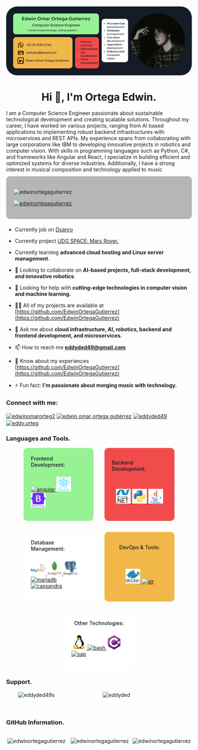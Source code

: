 <p align="center"> <img src="background.png" alt="edwinortegagutierrez" style='border-radius:30px' /> </p>
<h1 align="center">Hi 👋, I'm Ortega Edwin.</h1>
<span style="text-align: center;"> I am a Computer Science Engineer passionate about sustainable technological
    development
    and creating scalable solutions. Throughout my career, I have worked on various projects,
    ranging from AI based applications to implementing robust backend infrastructures with
    microservices and REST APIs. My experience spans from collaborating with large corporations
    like IBM to developing innovative projects in robotics and computer vision. With skills in
    programming languages such as Python, C#, and frameworks like Angular and React, I
    specialize in building efficient and optimized systems for diverse industries. Additionally, I
    have a strong interest in musical composition and technology applied to music</span>
<div style="padding: 20px; background-color: #1a1a1a50; border-radius: 10px; margin: 10px 0 20px 0">
    <p align="left"> <img
            src="https://komarev.com/ghpvc/?username=edwinortegagutierrez&label=Profile%20views&color=0e75b6&style=flat"
            alt="edwinortegagutierrez" /> </p>
    <p align="left">
        <a href="https://github.com/ryo-ma/github-profile-trophy">
            <img src="https://github-profile-trophy.vercel.app/?username=edwinortegagutierrez"
                alt="edwinortegagutierrez" />
        </a>
    </p>
</div>

- Currently job on [Dsanro](https://dsanro.com/accountingservices/)

- Currently project [UDG SPACE: Mars Rover.](https://www.instagram.com/marsrover_udegspace/?theme=dark)

- Currently learning **advanced cloud hosting and Linux server management**.

- 👯 Looking to collaborate on **AI-based projects, full-stack development, and innovative robotics**.

- 🤝 Looking for help with **cutting-edge technologies in computer vision and machine learning.**

- 👨‍💻 All of my projects are available at
[https://github.com/EdwinOrtegaGutierrez](https://github.com/EdwinOrtegaGutierrez)

- 💬 Ask me about **cloud infrastructure, AI, robotics, backend and frontend development, and microservices.**

- 📫 How to reach me **eddyded49@gmail.com**

- 📄 Know about my experiences [https://github.com/EdwinOrtegaGutierrez](https://github.com/EdwinOrtegaGutierrez)

- ⚡ Fun fact: **I'm passionate about merging music with technology.**

<h3 align="left">Connect with me:</h3>
<p align="left">
    <a href="https://twitter.com/edwinomarorteg2" target="blank"><img align="center"
            src="https://raw.githubusercontent.com/rahuldkjain/github-profile-readme-generator/master/src/images/icons/Social/twitter.svg"
            alt="edwinomarorteg2" height="30" width="40" /></a>
    <a href="https://linkedin.com/in/edwin omar ortega gutiérrez" target="blank"><img align="center"
            src="https://raw.githubusercontent.com/rahuldkjain/github-profile-readme-generator/master/src/images/icons/Social/linked-in-alt.svg"
            alt="edwin omar ortega gutiérrez" height="30" width="40" /></a>
    <a href="https://fb.com/eddyded49" target="blank"><img align="center"
            src="https://raw.githubusercontent.com/rahuldkjain/github-profile-readme-generator/master/src/images/icons/Social/facebook.svg"
            alt="eddyded49" height="30" width="40" /></a>
    <a href="https://instagram.com/eddy.orteg" target="blank"><img align="center"
            src="https://raw.githubusercontent.com/rahuldkjain/github-profile-readme-generator/master/src/images/icons/Social/instagram.svg"
            alt="eddy.orteg" height="30" width="40" /></a>
</p>

<h3 align="left">Languages and Tools.</h3>
<div style="display: flex; flex-wrap: wrap; gap: 30px; justify-content:center;">
    <div style="padding: 20px; background-color: #97f294; border-radius: 10px; width: 150px; display: flex; justify-content: center; align-items: center; flex-wrap:wrap;">
        <span style='font-weight:500; margin-bottom:10px;color:#151c26;'>Frontend Development:</span>
        <p align="left" >
            <a href="https://angular.io" target="_blank" rel="noreferrer">
                <img src="https://angular.io/assets/images/logos/angular/angular.svg" alt="angular" width="40"
                    height="40" />
            </a>
            <a href="https://reactjs.org/" target="_blank" rel="noreferrer">
                <img src="https://raw.githubusercontent.com/devicons/devicon/master/icons/react/react-original-wordmark.svg"
                    alt="react" width="40" height="40" />
            </a>
            <a href="https://getbootstrap.com" target="_blank" rel="noreferrer">
                <img src="https://raw.githubusercontent.com/devicons/devicon/master/icons/bootstrap/bootstrap-plain-wordmark.svg"
                    alt="bootstrap" width="40" height="40" />
            </a>
        </p>
    </div>
    <div style="padding: 20px; background-color: #f24b4b; border-radius: 10px; width: 150px; display: flex; justify-content: center; align-items: center;flex-wrap:wrap;">
        <span style='font-weight:500; margin-bottom:10px;color:#151c26'>Backend Development:</span>
        <p align="left">
            <a href="https://dotnet.microsoft.com/" target="_blank" rel="noreferrer">
                <img src="https://raw.githubusercontent.com/devicons/devicon/master/icons/dot-net/dot-net-original-wordmark.svg"
                    alt="dotnet" width="40" height="40" />
            </a>
            <a href="https://www.python.org" target="_blank" rel="noreferrer">
                <img src="https://raw.githubusercontent.com/devicons/devicon/master/icons/python/python-original.svg"
                    alt="python" width="40" height="40" />
            </a>
            <a href="https://java.com/" target="_blank" rel="noreferrer">
                <img src="https://raw.githubusercontent.com/devicons/devicon/master/icons/java/java-original.svg"
                    alt="java" width="40" height="40" />
            </a>
        </p>
    </div>
    <div style="padding: 20px; background-color: #fff; border-radius: 10px; width: 150px; display: flex; justify-content: center; align-items: center;flex-wrap:wrap;">
        <span style='font-weight:500; margin-bottom:10px;color:#151c26'>Database Management:</span>
<p align="left">
    <a href="https://www.mysql.com/" target="_blank" rel="noreferrer">
        <img src="https://raw.githubusercontent.com/devicons/devicon/master/icons/mysql/mysql-original-wordmark.svg" 
            alt="mysql" width="40" height="40" />
    </a>
    <a href="https://www.mongodb.com/" target="_blank" rel="noreferrer">
        <img src="https://raw.githubusercontent.com/devicons/devicon/master/icons/mongodb/mongodb-original-wordmark.svg" 
            alt="mongodb" width="40" height="40" />
    </a>
    <a href="https://www.postgresql.org" target="_blank" rel="noreferrer">
        <img src="https://raw.githubusercontent.com/devicons/devicon/master/icons/postgresql/postgresql-original-wordmark.svg" 
            alt="postgresql" width="40" height="40" />
    </a>
    <a href="https://mariadb.org/" target="_blank" rel="noreferrer">
        <img src="https://www.vectorlogo.zone/logos/mariadb/mariadb-icon.svg" 
            alt="mariadb" width="40" height="40" />
    </a>
    <a href="https://cassandra.apache.org/" target="_blank" rel="noreferrer">
        <img src="https://www.vectorlogo.zone/logos/apache_cassandra/apache_cassandra-icon.svg" 
            alt="cassandra" width="40" height="40" />
    </a>
</p>
    </div>
    <div style="padding: 20px; background-color: #f2b749; border-radius: 10px; width: 150px; display: flex; justify-content: center; align-items: center;flex-wrap:wrap;">
        <span style='font-weight:500; margin-bottom:10px;color:#151c26'>DevOps & Tools:</span>
        <p align="left">
            <a href="https://www.docker.com/" target="_blank" rel="noreferrer">
                <img src="https://raw.githubusercontent.com/devicons/devicon/master/icons/docker/docker-original-wordmark.svg"
                    alt="docker" width="40" height="40" />
            </a>
            <a href="https://git-scm.com/" target="_blank" rel="noreferrer">
                <img src="https://www.vectorlogo.zone/logos/git-scm/git-scm-icon.svg" alt="git" width="40"
                    height="40" />
            </a>
        </p>
    </div>
    <div style="padding: 20px; background-color: #fff; border-radius: 10px; width: 150px; display: flex; justify-content: center; align-items: center;flex-wrap:wrap;">
        <span style='font-weight:500; margin-bottom:10px;color:#151c26'>Other Technologies:</span>
        <p align="left">
            <a href="https://www.linux.org/" target="_blank" rel="noreferrer">
                <img src="https://raw.githubusercontent.com/devicons/devicon/master/icons/linux/linux-original.svg"
                    alt="linux" width="40" height="40" />
            </a>
            <a href="https://www.gnu.org/software/bash/" target="_blank" rel="noreferrer">
                <img src="https://www.vectorlogo.zone/logos/gnu_bash/gnu_bash-icon.svg" alt="bash" width="40"
                    height="40" />
            </a>
            <a href="https://www.w3schools.com/cs/" target="_blank" rel="noreferrer">
                <img src="https://raw.githubusercontent.com/devicons/devicon/master/icons/csharp/csharp-original.svg"
                    alt="csharp" width="40" height="40" />
            </a>
            <a href="https://sap.com/" target="_blank" rel="noreferrer">
                <img src="https://www.vectorlogo.zone/logos/sap/sap-icon.svg" alt="sap" width="40" height="40" />
            </a>
        </p>
    </div>
</div>


<h3 align="left">Support.</h3>
<p style='display:flex; gap:20px; justify-content:center;'>
    <a href="https://www.buymeacoffee.com/eddyded49s"> 
        <img align="left"
            src="https://cdn.buymeacoffee.com/buttons/v2/default-yellow.png" 
            height="50" width="210"
            alt="eddyded49s" />
    </a>
    <a href="https://ko-fi.com/eddyded"> 
        <img align="left"
            src="https://cdn.ko-fi.com/cdn/kofi3.png?v=3" 
            height="50" width="210" 
            alt="eddyded" />
    </a>
</p>


<h3 align="left">GitHub Information.</h3>
<div style='display:flex; flex-wrap:wrap; gap:10px; justify-content:center;'>
<p><img align="center"
        src="https://github-readme-stats-git-masterrstaa-rickstaa.vercel.app/api/top-langs?username=EdwinOrtegaGutierrez&show_icons=true&locale=en&layout=compact"
        alt="edwinortegagutierrez" 
        height='200'/></p>

<p>&nbsp;<img align="center"
        src="https://github-readme-stats-git-masterrstaa-rickstaa.vercel.app/api?username=EdwinOrtegaGutierrez&show_icons=true&locale=en"
        alt="edwinortegagutierrez" height='200'/></p>

<p><img align="center" src="https://github-readme-streak-stats.herokuapp.com/?user=EdwinOrtegaGutierrez&"
        alt="edwinortegagutierrez" height='200'/></p>
</div>